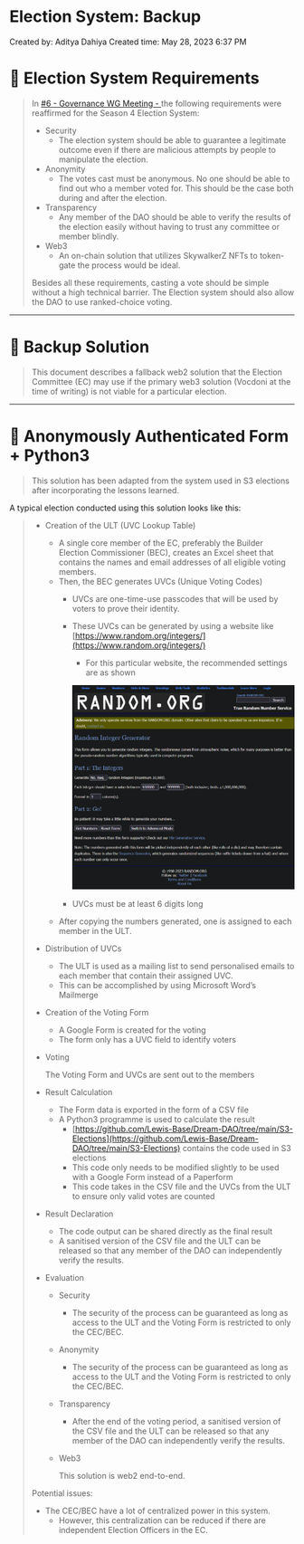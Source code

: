 # Election System: Backup

Created by: Aditya Dahiya
Created time: May 28, 2023 6:37 PM

# 👀 Election System Requirements

> In [#6 - Governance WG Meeting - ](../Governance%20WG%20Meetings%208818ea33b54a432ab37717683ebcb05f/#6%20-%20Governance%20WG%20Meeting%20-%20e2cbec625d8e4115a196e85afbbc04c2.md) the following requirements were reaffirmed for the Season 4 Election System:
> 
> - Security
>     - The election system should be able to guarantee a legitimate outcome even if there are malicious attempts by people to manipulate the election.
> - Anonymity
>     - The votes cast must be anonymous. No one should be able to find out who a member voted for. This should be the case both during and after the election.
> - Transparency
>     - Any member of the DAO should be able to verify the results of the election easily without having to trust any committee or member blindly.
> - Web3
>     - An on-chain solution that utilizes SkywalkerZ NFTs to token-gate the process would be ideal.
> 
> Besides all these requirements, casting a vote should be simple without a high technical barrier. The Election system should also allow the DAO to use ranked-choice voting.
> 

---

# 💭 Backup Solution

> This document describes a fallback web2 solution that the Election Committee (EC) may use if the primary web3 solution (Vocdoni at the time of writing) is not viable for a particular election.
> 

---

# 🛫 Anonymously Authenticated Form + Python3

> This solution has been adapted from the system used in S3 elections after incorporating the lessons learned. 

A typical election conducted using this solution looks like this:
> 
> - Creation of the ULT (UVC Lookup Table)
>     - A single core member of the EC, preferably the Builder Election Commissioner (BEC), creates an Excel sheet that contains the names and email addresses of all eligible voting members.
>     - Then, the BEC generates UVCs (Unique Voting Codes)
>         - UVCs are one-time-use passcodes that will be used by voters to prove their identity.
>         - These UVCs can be generated by using a website like [https://www.random.org/integers/](https://www.random.org/integers/)
>             - For this particular website, the recommended settings are as shown
>             
>             ![Untitled](Election%20System%20Backup%20d46d877c44f94a568d234397c88133b3/Untitled.png)
>             
>         - UVCs must be at least 6 digits long
>     - After copying the numbers generated, one is assigned to each member in the ULT.
> - Distribution of UVCs
>     - The ULT is used as a mailing list to send personalised emails to each member that contain their assigned UVC.
>     - This can be accomplished by using Microsoft Word’s Mailmerge
> - Creation of the Voting Form
>     - A Google Form is created for the voting
>     - The form only has a UVC field to identify voters
> - Voting
>     
>     The Voting Form and UVCs are sent out to the members
>     
> - Result Calculation
>     - The Form data is exported in the form of a CSV file
>     - A Python3 programme is used to calculate the result
>         - [https://github.com/Lewis-Base/Dream-DAO/tree/main/S3-Elections](https://github.com/Lewis-Base/Dream-DAO/tree/main/S3-Elections) contains the code used in S3 elections
>         - This code only needs to be modified slightly to be used with a Google Form instead of a Paperform
>         - This code takes in the CSV file and the UVCs from the ULT to ensure only valid votes are counted
> - Result Declaration
>     - The code output can be shared directly as the final result
>     - A sanitised version of the CSV file and the ULT can be released so that any member of the DAO can independently verify the results.
> 
> - Evaluation
>     - Security
>         - The security of the process can be guaranteed as long as access to the ULT and the Voting Form is restricted to only the CEC/BEC.
>     - Anonymity
>         - The security of the process can be guaranteed as long as access to the ULT and the Voting Form is restricted to only the CEC/BEC.
>     - Transparency
>         - After the end of the voting period, a sanitised version of the CSV file and the ULT can be released so that any member of the DAO can independently verify the results.
>     - Web3
>         
>         This solution is web2 end-to-end.
>         
> 
> Potential issues:
> 
> - The CEC/BEC have a lot of centralized power in this system.
>     - However, this centralization can be reduced if there are independent Election Officers in the EC.